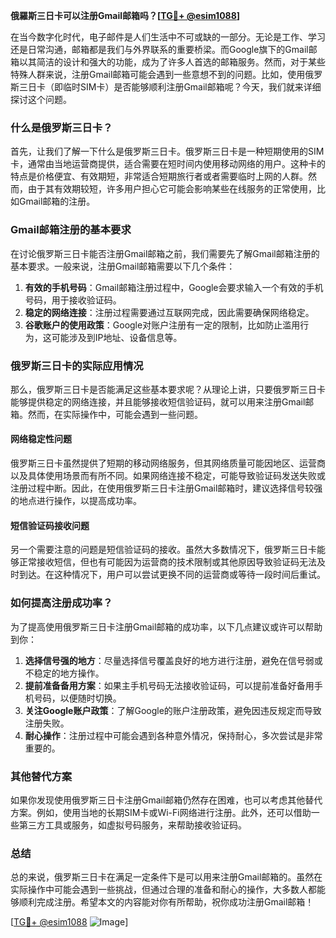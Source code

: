 **俄羅斯三日卡可以注册Gmail邮箱吗？[[TG💪+ @esim1088](https://t.me/s/esim1088)]**

在当今数字化时代，电子邮件是人们生活中不可或缺的一部分。无论是工作、学习还是日常沟通，邮箱都是我们与外界联系的重要桥梁。而Google旗下的Gmail邮箱以其简洁的设计和强大的功能，成为了许多人首选的邮箱服务。然而，对于某些特殊人群来说，注册Gmail邮箱可能会遇到一些意想不到的问题。比如，使用俄罗斯三日卡（即临时SIM卡）是否能够顺利注册Gmail邮箱呢？今天，我们就来详细探讨这个问题。

### **什么是俄罗斯三日卡？**

首先，让我们了解一下什么是俄罗斯三日卡。俄罗斯三日卡是一种短期使用的SIM卡，通常由当地运营商提供，适合需要在短时间内使用移动网络的用户。这种卡的特点是价格便宜、有效期短，非常适合短期旅行者或者需要临时上网的人群。然而，由于其有效期较短，许多用户担心它可能会影响某些在线服务的正常使用，比如Gmail邮箱的注册。

### **Gmail邮箱注册的基本要求**

在讨论俄罗斯三日卡能否注册Gmail邮箱之前，我们需要先了解Gmail邮箱注册的基本要求。一般来说，注册Gmail邮箱需要以下几个条件：

1. **有效的手机号码**：Gmail邮箱注册过程中，Google会要求输入一个有效的手机号码，用于接收验证码。
2. **稳定的网络连接**：注册过程需要通过互联网完成，因此需要确保网络稳定。
3. **谷歌账户的使用政策**：Google对账户注册有一定的限制，比如防止滥用行为，这可能涉及到IP地址、设备信息等。

### **俄罗斯三日卡的实际应用情况**

那么，俄罗斯三日卡是否能满足这些基本要求呢？从理论上讲，只要俄罗斯三日卡能够提供稳定的网络连接，并且能够接收短信验证码，就可以用来注册Gmail邮箱。然而，在实际操作中，可能会遇到一些问题。

#### **网络稳定性问题**
俄罗斯三日卡虽然提供了短期的移动网络服务，但其网络质量可能因地区、运营商以及具体使用场景而有所不同。如果网络连接不稳定，可能导致验证码发送失败或注册过程中断。因此，在使用俄罗斯三日卡注册Gmail邮箱时，建议选择信号较强的地点进行操作，以提高成功率。

#### **短信验证码接收问题**
另一个需要注意的问题是短信验证码的接收。虽然大多数情况下，俄罗斯三日卡能够正常接收短信，但也有可能因为运营商的技术限制或其他原因导致验证码无法及时到达。在这种情况下，用户可以尝试更换不同的运营商或等待一段时间后重试。

### **如何提高注册成功率？**

为了提高使用俄罗斯三日卡注册Gmail邮箱的成功率，以下几点建议或许可以帮助到你：

1. **选择信号强的地方**：尽量选择信号覆盖良好的地方进行注册，避免在信号弱或不稳定的地方操作。
2. **提前准备备用方案**：如果主手机号码无法接收验证码，可以提前准备好备用手机号码，以便随时切换。
3. **关注Google账户政策**：了解Google的账户注册政策，避免因违反规定而导致注册失败。
4. **耐心操作**：注册过程中可能会遇到各种意外情况，保持耐心，多次尝试是非常重要的。

### **其他替代方案**

如果你发现使用俄罗斯三日卡注册Gmail邮箱仍然存在困难，也可以考虑其他替代方案。例如，使用当地的长期SIM卡或Wi-Fi网络进行注册。此外，还可以借助一些第三方工具或服务，如虚拟号码服务，来帮助接收验证码。

### **总结**

总的来说，俄罗斯三日卡在满足一定条件下是可以用来注册Gmail邮箱的。虽然在实际操作中可能会遇到一些挑战，但通过合理的准备和耐心的操作，大多数人都能够顺利完成注册。希望本文的内容能对你有所帮助，祝你成功注册Gmail邮箱！

[[TG💪+ @esim1088](https://t.me/s/esim1088) ![Image](https://i.postimg.cc/4NQfJmqS/Snipaste-2025-05-13-00-14-12.png)]
